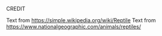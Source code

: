 CREDIT

Text from https://simple.wikipedia.org/wiki/Reptile
Text from https://www.nationalgeographic.com/animals/reptiles/